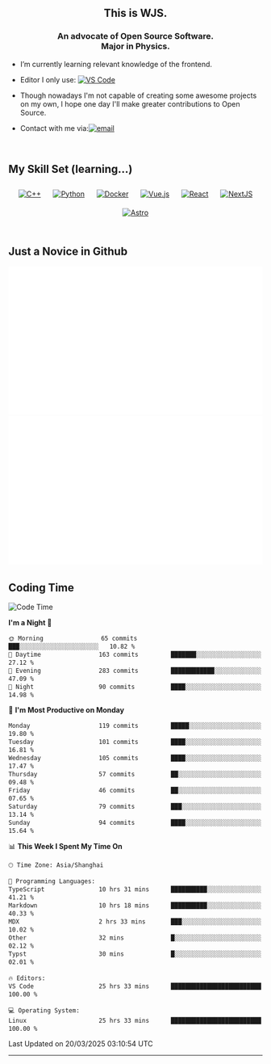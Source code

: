 ## <div align="center">This is WJS.</div>  
  

### <div align="center">An advocate of Open Source Software.<br>Major in Physics.</div>  
  

- I’m currently learning relevant knowledge of the frontend.  
  

- Editor I only use: [![VS Code](https://img.shields.io/badge/-VS%20Code-007ACC?style=plastic&logo=visual-studio-code)](https://code.visualstudio.com/)  
  

- Though nowadays I'm not capable of creating some awesome projects on my own, I hope one day I'll make greater contributions to Open Source.  
  

- Contact with me via:[![email](https://img.shields.io/badge/My-e--mail-red)](mailto:wjs@wjsphy.top)  
  

<br/>  


## My Skill Set (learning...)
<div align="center">  
<a href="https://www.cplusplus.com/" target="_blank"><img style="margin: 10px" src="https://profilinator.rishav.dev/skills-assets/cplusplus-original.svg" alt="C++" height="50" /></a>  
<a href="https://www.python.org/" target="_blank"><img style="margin: 10px" src="https://profilinator.rishav.dev/skills-assets/python-original.svg" alt="Python" height="50" /></a>  
<a href="https://www.docker.com/" target="_blank"><img style="margin: 10px" src="https://profilinator.rishav.dev/skills-assets/docker-original-wordmark.svg" alt="Docker" height="50" /></a>  
<a href="https://vuejs.org/" target="_blank"><img style="margin: 10px" src="https://profilinator.rishav.dev/skills-assets/vuejs-original-wordmark.svg" alt="Vue.js" height="50" /></a>  
<a href="https://reactjs.org/" target="_blank"><img style="margin: 10px" src="https://profilinator.rishav.dev/skills-assets/react-original-wordmark.svg" alt="React" height="50" /></a>  
<a href="https://nextjs.org/" target="_blank"><img style="margin: 10px" src="https://profilinator.rishav.dev/skills-assets/nextjs.png" alt="NextJS" height="50" /></a>  
<a href="https://www.astro.build/" target="_blank"><img style="margin: 10px" src="https://profilinator.rishav.dev/skills-assets/astro.svg" alt="Astro" height="50" /></a>   
</div>

<br/>  


## Just a Novice in Github  
![](https://raw.githubusercontent.com/wjsoj/github-stats-transparent/output/generated/overview.svg)
![](https://raw.githubusercontent.com/wjsoj/github-stats-transparent/output/generated/languages.svg)

## Coding Time

<!--START_SECTION:waka-->
![Code Time](http://img.shields.io/badge/Code%20Time-1%2C094%20hrs%2054%20mins-blue)

**I'm a Night 🦉** 

```text
🌞 Morning                65 commits          ███░░░░░░░░░░░░░░░░░░░░░░   10.82 % 
🌆 Daytime                163 commits         ███████░░░░░░░░░░░░░░░░░░   27.12 % 
🌃 Evening                283 commits         ████████████░░░░░░░░░░░░░   47.09 % 
🌙 Night                  90 commits          ████░░░░░░░░░░░░░░░░░░░░░   14.98 % 
```
📅 **I'm Most Productive on Monday** 

```text
Monday                   119 commits         █████░░░░░░░░░░░░░░░░░░░░   19.80 % 
Tuesday                  101 commits         ████░░░░░░░░░░░░░░░░░░░░░   16.81 % 
Wednesday                105 commits         ████░░░░░░░░░░░░░░░░░░░░░   17.47 % 
Thursday                 57 commits          ██░░░░░░░░░░░░░░░░░░░░░░░   09.48 % 
Friday                   46 commits          ██░░░░░░░░░░░░░░░░░░░░░░░   07.65 % 
Saturday                 79 commits          ███░░░░░░░░░░░░░░░░░░░░░░   13.14 % 
Sunday                   94 commits          ████░░░░░░░░░░░░░░░░░░░░░   15.64 % 
```


📊 **This Week I Spent My Time On** 

```text
🕑︎ Time Zone: Asia/Shanghai

💬 Programming Languages: 
TypeScript               10 hrs 31 mins      ██████████░░░░░░░░░░░░░░░   41.21 % 
Markdown                 10 hrs 18 mins      ██████████░░░░░░░░░░░░░░░   40.33 % 
MDX                      2 hrs 33 mins       ███░░░░░░░░░░░░░░░░░░░░░░   10.02 % 
Other                    32 mins             █░░░░░░░░░░░░░░░░░░░░░░░░   02.12 % 
Typst                    30 mins             █░░░░░░░░░░░░░░░░░░░░░░░░   02.01 % 

🔥 Editors: 
VS Code                  25 hrs 33 mins      █████████████████████████   100.00 % 

💻 Operating System: 
Linux                    25 hrs 33 mins      █████████████████████████   100.00 % 
```


 Last Updated on 20/03/2025 03:10:54 UTC
<!--END_SECTION:waka-->

----

<!--
**wjsoj/wjsoj** is a ✨ _special_ ✨ repository because its `README.md` (this file) appears on your GitHub profile.

Here are some ideas to get you started:

- 🔭 I’m currently working on ...
- 🌱 I’m currently learning ...
- 👯 I’m looking to collaborate on ...
- 🤔 I’m looking for help with ...
- 💬 Ask me about ...
- 📫 How to reach me: ...
- 😄 Pronouns: ...
- ⚡ Fun fact: ...
-->
